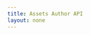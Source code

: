 ```yaml
---
title: Assets Author API
layout: none
--- 
```

<RedoclyAPIBlock src='https://api.redocly.com/registry/bundle/adobe-developers/AEM-assets-author/stable/openapi.yaml?branch=prod' typography='fontFamily: `"Source Sans Pro", -apple-system, BlinkMacSystemFont, "Segoe UI", Roboto, Ubuntu, "Trebuchet MS", "Lucida Grande", sans-serif`' width='800px'/>
